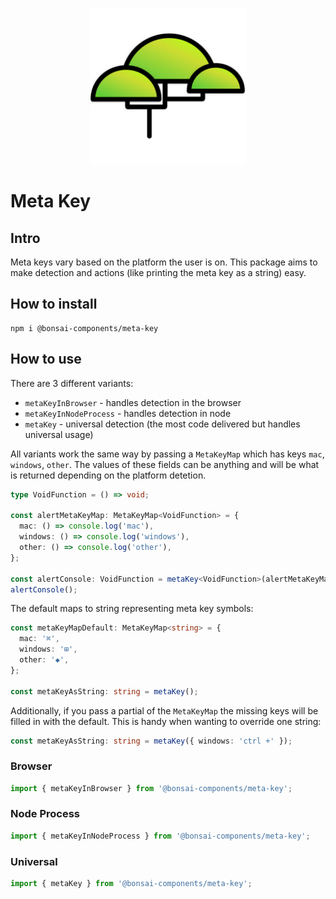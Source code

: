 <p align="center"><img src="https://raw.githubusercontent.com/zieka/bonsai-components/main/svg/bonsai-logo.svg" height="250px" alt="Bonsai Logo"></p>

# Meta Key

## Intro

Meta keys vary based on the platform the user is on. This package aims to
make detection and actions (like printing the meta key as a string) easy.

## How to install

```
npm i @bonsai-components/meta-key
```

## How to use

There are 3 different variants:

- `metaKeyInBrowser` - handles detection in the browser
- `metaKeyInNodeProcess` - handles detection in node
- `metaKey` - universal detection (the most code delivered but handles universal usage)

All variants work the same way by passing a `MetaKeyMap` which has keys `mac`, `windows`, `other`. The values of these fields can be anything and will be what is returned
depending on the platform detetion.

```ts
type VoidFunction = () => void;

const alertMetaKeyMap: MetaKeyMap<VoidFunction> = {
  mac: () => console.log('mac'),
  windows: () => console.log('windows'),
  other: () => console.log('other'),
};

const alertConsole: VoidFunction = metaKey<VoidFunction>(alertMetaKeyMap);
alertConsole();
```

The default maps to string representing meta key symbols:

```ts
const metaKeyMapDefault: MetaKeyMap<string> = {
  mac: '⌘',
  windows: '⊞',
  other: '◆',
};

const metaKeyAsString: string = metaKey();
```

Additionally, if you pass a partial of the `MetaKeyMap` the missing keys will be
filled in with the default. This is handy when wanting to override one string:

```ts
const metaKeyAsString: string = metaKey({ windows: 'ctrl +' });
```

### Browser

```ts
import { metaKeyInBrowser } from '@bonsai-components/meta-key';
```

### Node Process

```ts
import { metaKeyInNodeProcess } from '@bonsai-components/meta-key';
```

### Universal

```ts
import { metaKey } from '@bonsai-components/meta-key';
```
